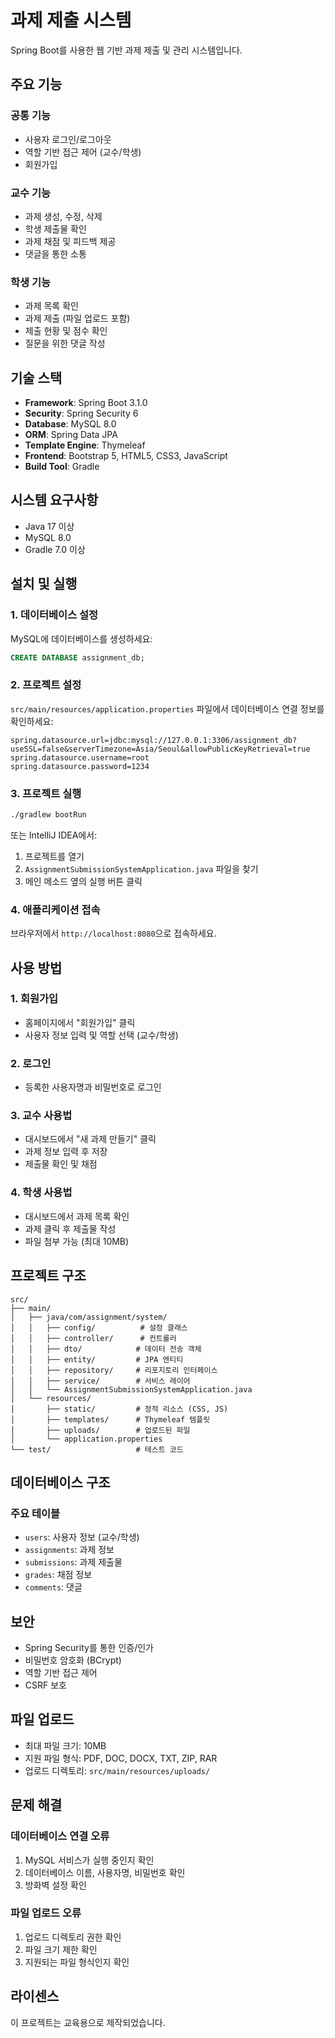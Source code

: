 # 과제 제출 시스템

Spring Boot를 사용한 웹 기반 과제 제출 및 관리 시스템입니다.

## 주요 기능

### 공통 기능
- 사용자 로그인/로그아웃
- 역할 기반 접근 제어 (교수/학생)
- 회원가입

### 교수 기능
- 과제 생성, 수정, 삭제
- 학생 제출물 확인
- 과제 채점 및 피드백 제공
- 댓글을 통한 소통

### 학생 기능
- 과제 목록 확인
- 과제 제출 (파일 업로드 포함)
- 제출 현황 및 점수 확인
- 질문을 위한 댓글 작성

## 기술 스택

- **Framework**: Spring Boot 3.1.0
- **Security**: Spring Security 6
- **Database**: MySQL 8.0
- **ORM**: Spring Data JPA
- **Template Engine**: Thymeleaf
- **Frontend**: Bootstrap 5, HTML5, CSS3, JavaScript
- **Build Tool**: Gradle

## 시스템 요구사항

- Java 17 이상
- MySQL 8.0
- Gradle 7.0 이상

## 설치 및 실행

### 1. 데이터베이스 설정

MySQL에 데이터베이스를 생성하세요:

```sql
CREATE DATABASE assignment_db;
```

### 2. 프로젝트 설정

`src/main/resources/application.properties` 파일에서 데이터베이스 연결 정보를 확인하세요:

```properties
spring.datasource.url=jdbc:mysql://127.0.0.1:3306/assignment_db?useSSL=false&serverTimezone=Asia/Seoul&allowPublicKeyRetrieval=true
spring.datasource.username=root
spring.datasource.password=1234
```

### 3. 프로젝트 실행

```bash
./gradlew bootRun
```

또는 IntelliJ IDEA에서:
1. 프로젝트를 열기
2. `AssignmentSubmissionSystemApplication.java` 파일을 찾기
3. 메인 메소드 옆의 실행 버튼 클릭

### 4. 애플리케이션 접속

브라우저에서 `http://localhost:8080`으로 접속하세요.

## 사용 방법

### 1. 회원가입
- 홈페이지에서 "회원가입" 클릭
- 사용자 정보 입력 및 역할 선택 (교수/학생)

### 2. 로그인
- 등록한 사용자명과 비밀번호로 로그인

### 3. 교수 사용법
- 대시보드에서 "새 과제 만들기" 클릭
- 과제 정보 입력 후 저장
- 제출물 확인 및 채점

### 4. 학생 사용법
- 대시보드에서 과제 목록 확인
- 과제 클릭 후 제출물 작성
- 파일 첨부 가능 (최대 10MB)

## 프로젝트 구조

```
src/
├── main/
│   ├── java/com/assignment/system/
│   │   ├── config/          # 설정 클래스
│   │   ├── controller/      # 컨트롤러
│   │   ├── dto/            # 데이터 전송 객체
│   │   ├── entity/         # JPA 엔티티
│   │   ├── repository/     # 리포지토리 인터페이스
│   │   ├── service/        # 서비스 레이어
│   │   └── AssignmentSubmissionSystemApplication.java
│   └── resources/
│       ├── static/         # 정적 리소스 (CSS, JS)
│       ├── templates/      # Thymeleaf 템플릿
│       ├── uploads/        # 업로드된 파일
│       └── application.properties
└── test/                   # 테스트 코드
```

## 데이터베이스 구조

### 주요 테이블
- `users`: 사용자 정보 (교수/학생)
- `assignments`: 과제 정보
- `submissions`: 과제 제출물
- `grades`: 채점 정보
- `comments`: 댓글

## 보안

- Spring Security를 통한 인증/인가
- 비밀번호 암호화 (BCrypt)
- 역할 기반 접근 제어
- CSRF 보호

## 파일 업로드

- 최대 파일 크기: 10MB
- 지원 파일 형식: PDF, DOC, DOCX, TXT, ZIP, RAR
- 업로드 디렉토리: `src/main/resources/uploads/`

## 문제 해결

### 데이터베이스 연결 오류
1. MySQL 서비스가 실행 중인지 확인
2. 데이터베이스 이름, 사용자명, 비밀번호 확인
3. 방화벽 설정 확인

### 파일 업로드 오류
1. 업로드 디렉토리 권한 확인
2. 파일 크기 제한 확인
3. 지원되는 파일 형식인지 확인

## 라이센스

이 프로젝트는 교육용으로 제작되었습니다.
